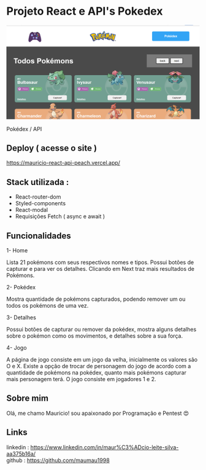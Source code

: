 # Projeto React e API's Pokedex
![Astrodev](./src/assets/pokedex.png)

Pokédex / API

## Deploy ( acesse o site )

https://mauricio-react-api-peach.vercel.app/ 

## Stack utilizada :
* React-router-dom <br>
* Styled-components<br>
* React-modal<br>
* Requisições Fetch ( async e await )


## Funcionalidades

1- Home<br>

Lista 21 pokémons com seus respectivos nomes e tipos. Possui botões de capturar e para ver os detalhes. Clicando em Next traz mais resultados de Pokémons.

2- Pokédex<br>

Mostra quantidade de pokémons capturados, podendo remover um ou todos os pokémons de uma vez.

3- Detalhes <br>

Possui botões de capturar ou remover da pokédex, mostra alguns detalhes sobre o pokémon como os movimentos, e detalhes sobre a sua força.

4- Jogo <br>

A página de jogo consiste em um jogo da velha, inicialmente os valores são O e X. Existe a opção de trocar de personagem do jogo de acordo com a quantidade de pokémons na pokédex, quanto mais pokémons capturar mais personagem terá. O jogo consiste em jogadores 1 e 2.


## Sobre mim 
Olá, me chamo Mauricio! sou apaixonado por Programação e Pentest 😍

## Links
linkedin : https://www.linkedin.com/in/maur%C3%ADcio-leite-silva-aa375b16a/ <br>
github : https://github.com/maumau1998
